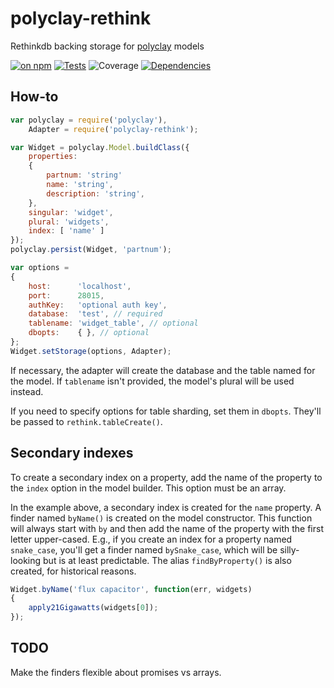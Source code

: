 # polyclay-rethink

Rethinkdb backing storage for [polyclay](https://github.com/ceejbot/polyclay) models

[![on npm](http://img.shields.io/npm/v/polyclay-rethink.svg?style=flat)](https://www.npmjs.org/package/polyclay-rethink)  [![Tests](http://img.shields.io/travis/ceejbot/polyclay-rethink.svg?style=flat)](http://travis-ci.org/ceejbot/polyclay-rethink) ![Coverage](http://img.shields.io/badge/coverage-100%25-green.svg?style=flat) [![Dependencies](http://img.shields.io/david/ceejbot/polyclay-rethink.svg?style=flat)](https://david-dm.org/ceejbot/polyclay-rethink)

## How-to

```javascript
var polyclay = require('polyclay'),
    Adapter = require('polyclay-rethink');

var Widget = polyclay.Model.buildClass({
    properties:
    {
        partnum: 'string'
        name: 'string',
        description: 'string',
    },
    singular: 'widget',
    plural: 'widgets',
    index: [ 'name' ]
});
polyclay.persist(Widget, 'partnum');

var options =
{
    host:      'localhost',
    port:      28015,
    authKey:   'optional auth key',
    database:  'test', // required
    tablename: 'widget_table', // optional
    dbopts:    { }, // optional
};
Widget.setStorage(options, Adapter);
```

If necessary, the adapter will create the database and the table named for the model. If `tablename` isn't provided, the model's plural will be used instead.

If you need to specify options for table sharding, set them in `dbopts`. They'll be passed to `rethink.tableCreate()`.

## Secondary indexes

To create a secondary index on a property, add the name of the property to the `index` option in the model builder. This option must be an array.

In the example above, a secondary index is created for the `name` property. A finder named `byName()` is created on the model constructor. This function will always start with `by` and then add the name of the property with the first letter upper-cased. E.g., if you create an index for a property named `snake_case`, you'll get a finder named `bySnake_case`, which will be silly-looking but is at least predictable. The alias `findByProperty()` is also created, for historical reasons.

```javascript
Widget.byName('flux capacitor', function(err, widgets)
{
    apply21Gigawatts(widgets[0]);
});
```



## TODO

Make the finders flexible about promises vs arrays.
